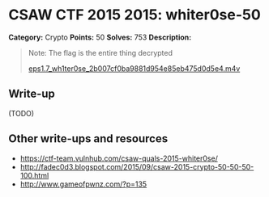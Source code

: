 # CSAW CTF 2015 2015: whiter0se-50

**Category:** Crypto
**Points:** 50
**Solves:** 753
**Description:**

> Note: The flag is the entire thing decrypted
>
> [eps1.7_wh1ter0se_2b007cf0ba9881d954e85eb475d0d5e4.m4v](eps1.7_wh1ter0se_2b007cf0ba9881d954e85eb475d0d5e4.m4v)


## Write-up

(TODO)

## Other write-ups and resources

* <https://ctf-team.vulnhub.com/csaw-quals-2015-whiter0se/>
* <http://fadec0d3.blogspot.com/2015/09/csaw-2015-crypto-50-50-50-100.html>
* <http://www.gameofpwnz.com/?p=135>
